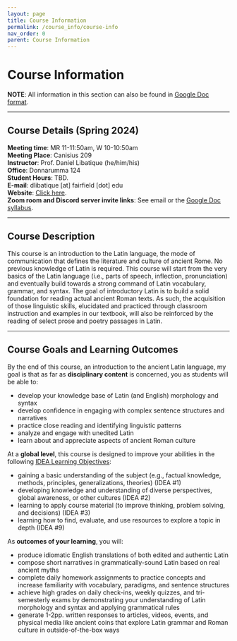 ```yaml
---
layout: page
title: Course Information
permalink: /course_info/course-info
nav_order: 0
parent: Course Information
---
```


# Course Information

**NOTE**: All information in this section can also be found in [Google Doc format](https://docs.google.com/document/d/1-0SUoB4Wq8TVicnzmuP9Adv3oChUa0mm_rwVe6U-2QI/edit?usp=sharing).

***

## Course Details (Spring 2024)

**Meeting time**: MR 11-11:50am, W 10-10:50am  
**Meeting Place**: Canisius 209  
**Instructor**: Prof. Daniel Libatique (he/him/his)  
**Office**: Donnarumma 124  
**Student Hours**: TBD.  
**E-mail**: dlibatique [at] fairfield [dot] edu  
**Website**: [Click here](https://libatique.info).  
**Zoom room and Discord server invite links**: See email or the [Google Doc syllabus](https://docs.google.com/document/d/1-0SUoB4Wq8TVicnzmuP9Adv3oChUa0mm_rwVe6U-2QI/edit?usp=sharing).

***

## Course Description

This course is an introduction to the Latin language, the mode of communication that defines the literature and culture of ancient Rome. No previous knowledge of Latin is required. This course will start from the very basics of the Latin language (i.e., parts of speech, inflection, pronunciation) and eventually build towards a strong command of Latin vocabulary, grammar, and syntax. The goal of introductory Latin is to build a solid foundation for reading actual ancient Roman texts. As such, the acquisition of those linguistic skills, elucidated and practiced through classroom instruction and examples in our textbook, will also be reinforced by the reading of select prose and poetry passages in Latin.

***

## Course Goals and Learning Outcomes

By the end of this course, an introduction to the ancient Latin language, my goal is that as far as **disciplinary content** is concerned, you as students will be able to:
* develop your knowledge base of Latin (and English) morphology and syntax
* develop confidence in engaging with complex sentence structures and narratives
* practice close reading and identifying linguistic patterns
* analyze and engage with unedited Latin
* learn about and appreciate aspects of ancient Roman culture

At a **global level**, this course is designed to improve your abilities in the following [IDEA Learning Objectives](https://www.ideaedu.org/idea-notes-on-learning/):
* gaining a basic understanding of the subject (e.g., factual knowledge, methods, principles, generalizations, theories) (IDEA #1)
* developing knowledge and understanding of diverse perspectives, global awareness, or other cultures (IDEA #2)
* learning to apply course material (to improve thinking, problem solving, and decisions) (IDEA #3)
* learning how to find, evaluate, and use resources to explore a topic in depth (IDEA #9)

As **outcomes of your learning**, you will:
* produce idiomatic English translations of both edited and authentic Latin
* compose short narratives in grammatically-sound Latin based on real ancient myths
* complete daily homework assignments to practice concepts and increase familiarity with vocabulary, paradigms, and sentence structures
* achieve high grades on daily check-ins, weekly quizzes, and tri-semesterly exams by demonstrating your understanding of Latin morphology and syntax and applying grammatical rules
* generate 1-2pp. written responses to articles, videos, events, and physical media like ancient coins that explore Latin grammar and Roman culture in outside-of-the-box ways

